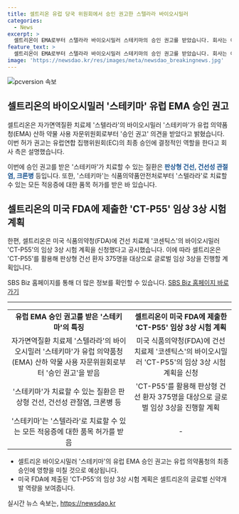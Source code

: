 ```yaml
---
title: 셀트리온 유럽 당국 위원회에서 승인 권고한 스텔라라 바이오시밀러
categories:
  - News
excerpt: >
  셀트리온이 EMA로부터 스텔라라 바이오시밀러 스테키마의 승인 권고를 받았습니다. 회사는 이것이 EC의 최종 승인에 영향을 미칠 것으로 예상하며, 스테키마는 건선, 관절염, 크론병 등에 사용될 예정입니다. 또한, 미국 FDA에 코센틱스의 바이오시밀러 CT-P55 임상 3상 시험 계획을 제출했으며, 판상형 건선 환자 375명을 대상으로 진행할 예정입니다. SBS Biz는 제보를 기다리고 있습니다. [자세히 보기]
feature_text: >
  셀트리온이 EMA로부터 스텔라라 바이오시밀러 스테키마의 승인 권고를 받았습니다. 회사는 이것이 EC의 최종 승인에 영향을 미칠 것으로 예상하며, 스테키마는 건선, 관절염, 크론병 등에 사용될 예정입니다. 또한, 미국 FDA에 코센틱스의 바이오시밀러 CT-P55 임상 3상 시험 계획을 제출했으며, 판상형 건선 환자 375명을 대상으로 진행할 예정입니다. SBS Biz는 제보를 기다리고 있습니다. [자세히 보기]
image: 'https://newsdao.kr/res/images/meta/newsdao_breakingnews.jpg'
---
```


<p><img src="https://newsdao.kr/res/images/meta/newsdao_breakingnews.jpg" alt="pcversion 속보" /></p>

<h2 data-ke-size="size26">셀트리온의 바이오시밀러 '스테키마' 유럽 EMA 승인 권고</h2>

<p data-ke-size="size16">셀트리온은 자가면역질환 치료제 '스텔라라'의 바이오시밀러 '스테키마'가 유럽 의약품청(EMA) 산하 약물 사용 자문위원회로부터 '승인 권고' 의견을 받았다고 밝혔습니다. 이번 허가 권고는 유럽연합 집행위원회(EC)의 최종 승인에 결정적인 역할을 한다고 회사 측은 설명했습니다.</p>

<p data-ke-size="size16">이번에 승인 권고를 받은 '스테키마'가 치료할 수 있는 질환은 <b><span style="color: #1a5490;">판상형 건선, 건선성 관절염, 크론병</span></b> 등입니다. 또한, '스테키마'는 식품의약품안전처로부터 '스텔라라'로 치료할 수 있는 모든 적응증에 대한 품목 허가를 받은 바 있습니다.</p>

<h2 data-ke-size="size26">셀트리온의 미국 FDA에 제출한 'CT-P55' 임상 3상 시험 계획</h2>

<p data-ke-size="size16">한편, 셀트리온은 미국 식품의약청(FDA)에 건선 치료제 '코센틱스'의 바이오시밀러 'CT-P55'의 임상 3상 시험 계획을 신청했다고 공시했습니다. 이에 따라 셀트리온은 'CT-P55'를 활용해 판상형 건선 환자 375명을 대상으로 글로벌 임상 3상을 진행할 계획입니다.</p>

<p data-ke-size="size16">SBS Biz 홈페이지를 통해 더 많은 정보를 확인할 수 있습니다. <a href="https://url.kr/9pghjn">SBS Biz 홈페이지 바로가기</a></p>

<hr>

<table>
<tbody>
<tr>
<td style="text-align: center; height: 17px;"><b>유럽 EMA 승인 권고를 받은 '스테키마'의 특징</b></td>
<td style="text-align: center; height: 17px;"><b>셀트리온이 미국 FDA에 제출한 'CT-P55' 임상 3상 시험 계획</b></td>
</tr>
<tr>
<td style="text-align: center;">자가면역질환 치료제 '스텔라라'의 바이오시밀러 '스테키마'가 유럽 의약품청(EMA) 산하 약물 사용 자문위원회로부터 '승인 권고'을 받음</td>
<td style="text-align: center;">미국 식품의약청(FDA)에 건선 치료제 '코센틱스'의 바이오시밀러 'CT-P55'의 임상 3상 시험 계획을 신청</td>
</tr>
<tr>
<td style="text-align: center;">'스테키마'가 치료할 수 있는 질환은 판상형 건선, 건선성 관절염, 크론병 등</td>
<td style="text-align: center;">'CT-P55'를 활용해 판상형 건선 환자 375명을 대상으로 글로벌 임상 3상을 진행할 계획</td>
</tr>
<tr>
<td style="text-align: center;">'스테키마'는 '스텔라라'로 치료할 수 있는 모든 적응증에 대한 품목 허가를 받음</td>
<td style="text-align: center;">-</td>
</tr>
</tbody>
</table>

<ul>
<li>셀트리온 바이오시밀러 '스테키마'의 유럽 EMA 승인 권고는 유럽 의약품청의 최종 승인에 영향을 미칠 것으로 예상됩니다.</li>
<li>미국 FDA에 제출된 'CT-P55'의 임상 3상 시험 계획은 셀트리온의 글로벌 신약개발 역량을 보여줍니다.</li>
</ul>
실시간 뉴스 속보는, <a href="https://newsdao.kr" rel="dofollow">https://newsdao.kr</a>


